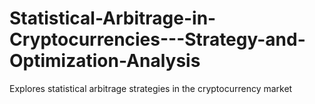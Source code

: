 # Statistical-Arbitrage-in-Cryptocurrencies---Strategy-and-Optimization-Analysis
Explores statistical arbitrage strategies in the cryptocurrency market 
